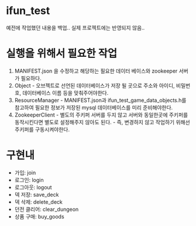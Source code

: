 # ifun_test
예전에 작업했던 내용을 백업.. 실제 프로젝트에는 반영되지 않음..

# 실행을 위해서 필요한 작업
1. MANIFEST.json 을 수정하고 해당하는 필요한 데이터 베이스와 zookeeper 서버가 필요하다.
  1. Object
    - 오브젝트로 선언된 데이터베이스가 저장 될 곳으로 주소와 아이디, 비밀번호, 데이터베이스 이름 등을 맞춰주어야한다.
  1. ResourceManager
    - MANIFEST.json과 ifun_test_game_data_objects.h를 참고하여 필요한 정보가 저장된 mysql 데이터베이스를 미리 준비해야한다.
  1. ZookeeperClient
    - 별도의 주키퍼 서버를 두지 않고 서버와 동일한곳에 주키퍼를 동작시킨다면 별도로 설정해주지 않아도 된다.
    - 즉, 변경하지 않고 작업하기 위해선 주키퍼를 구동시켜야한다.
    
# 구현내
 - 가입: join
 - 로그인: login
 - 로그아웃: logout
 - 덱 저장: save_deck
 - 덱 삭제: delete_deck
 - 던전 클리어: clear_dungeon
 - 상품 구매: buy_goods
